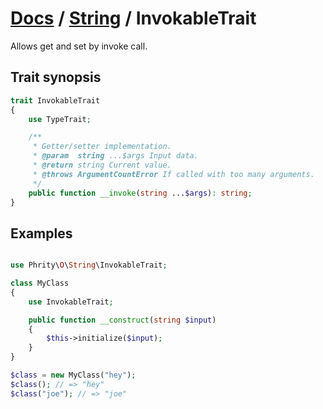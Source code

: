 # [Docs](../../README.md) / [String](../String.md) / InvokableTrait

Allows get and set by invoke call.

## Trait synopsis

```php
trait InvokableTrait
{
    use TypeTrait;

    /**
     * Getter/setter implementation.
     * @param  string ...$args Input data.
     * @return string Current value.
     * @throws ArgumentCountError If called with too many arguments.
     */
    public function __invoke(string ...$args): string;
}
```

## Examples

```php

use Phrity\O\String\InvokableTrait;

class MyClass
{
    use InvokableTrait;

    public function __construct(string $input)
    {
        $this->initialize($input);
    }
}

$class = new MyClass("hey");
$class(); // => "hey"
$class("joe"); // => "joe"
```
